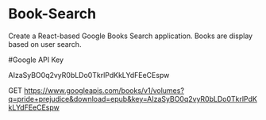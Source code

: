 # Book-Search

Create a React-based Google Books Search application. Books are display based on user search.

#Google API Key

AIzaSyBO0q2vyR0bLDo0TkrlPdKkLYdFEeCEspw


GET https://www.googleapis.com/books/v1/volumes?q=pride+prejudice&download=epub&key=AIzaSyBO0q2vyR0bLDo0TkrlPdKkLYdFEeCEspw